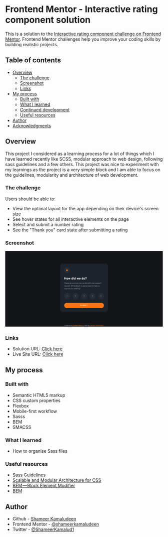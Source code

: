 # Frontend Mentor - Interactive rating component solution

This is a solution to the [Interactive rating component challenge on Frontend Mentor](https://www.frontendmentor.io/challenges/interactive-rating-component-koxpeBUmI). Frontend Mentor challenges help you improve your coding skills by building realistic projects. 

## Table of contents

- [Overview](#overview)
  - [The challenge](#the-challenge)
  - [Screenshot](#screenshot)
  - [Links](#links)
- [My process](#my-process)
  - [Built with](#built-with)
  - [What I learned](#what-i-learned)
  - [Continued development](#continued-development)
  - [Useful resources](#useful-resources)
- [Author](#author)
- [Acknowledgments](#acknowledgments)

## Overview
This project I considered as a learning process for a lot of things which I have learned recently like SCSS, modular approach to web design, following sass guidelines and a few others. This project was nice to experiment with my learnings as the project is a very simple block and I am able to focus on the guidelines, modularity and architecture of web development.

### The challenge

Users should be able to:

- View the optimal layout for the app depending on their device's screen size
- See hover states for all interactive elements on the page
- Select and submit a number rating
- See the "Thank you" card state after submitting a rating

### Screenshot

![](./screenshot.png)

### Links

- Solution URL: [Click here](https://github.com/shameerkamaludeen/interactive-rating-component)
- Live Site URL: [Click here](https://shameerkamaludeen.github.io/interactive-rating-component/)

## My process

### Built with

- Semantic HTML5 markup
- CSS custom properties
- Flexbox
- Mobile-first workflow
- Sasss
- BEM
- SMACSS

### What I learned

- How to organise Sass files

### Useful resources

- [Sass Guidelines](https://sass-guidelin.es/)
- [Scalable and Modular Architecture for CSS](http://smacss.com/)
- [BEM — Block Element Modifier](http://getbem.com/)
- [BEM](https://en.bem.info/)

## Author

- Github - [Shameer Kamaludeen](https://github.com/shameerkamaludeen)
- Frontend Mentor - [@shameerkamaludeen](https://www.frontendmentor.io/profile/shameerkamaludeen)
- Twitter - [@ShameerKamalud1](https://twitter.com/ShameerKamalud1)
